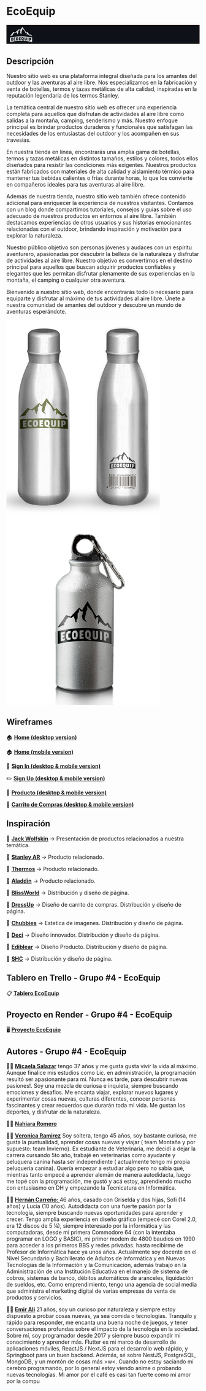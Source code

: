 # EcoEquip
![enter image description here](https://github.com/emirchus/grupo_4_ecoquip/blob/main/extrafiles/bannerreadme.jpg)

## Descripción

Nuestro sitio web es una plataforma integral diseñada para los amantes del outdoor y las aventuras al aire libre. Nos especializamos en la fabricación y venta de botellas, termos y tazas metálicas de alta calidad, inspiradas en la reputación legendaria de los termos Stanley.

La temática central de nuestro sitio web es ofrecer una experiencia completa para aquellos que disfrutan de actividades al aire libre como salidas a la montaña, camping, senderismo y más. Nuestro enfoque principal es brindar productos duraderos y funcionales que satisfagan las necesidades de los entusiastas del outdoor y los acompañen en sus travesías.

En nuestra tienda en línea, encontrarás una amplia gama de botellas, termos y tazas metálicas en distintos tamaños, estilos y colores, todos ellos diseñados para resistir las condiciones más exigentes. Nuestros productos están fabricados con materiales de alta calidad y aislamiento térmico para mantener tus bebidas calientes o frías durante horas, lo que los convierte en compañeros ideales para tus aventuras al aire libre.

Además de nuestra tienda, nuestro sitio web también ofrece contenido adicional para enriquecer la experiencia de nuestros visitantes. Contamos con un blog donde compartimos tutoriales, consejos y guías sobre el uso adecuado de nuestros productos en entornos al aire libre. También destacamos experiencias de otros usuarios y sus historias emocionantes relacionadas con el outdoor, brindando inspiración y motivación para explorar la naturaleza.

Nuestro público objetivo son personas jóvenes y audaces con un espíritu aventurero, apasionadas por descubrir la belleza de la naturaleza y disfrutar de actividades al aire libre. Nuestro objetivo es convertirnos en el destino principal para aquellos que buscan adquirir productos confiables y elegantes que les permitan disfrutar plenamente de sus experiencias en la montaña, el camping o cualquier otra aventura.

Bienvenido a nuestro sitio web, donde encontrarás todo lo necesario para equiparte y disfrutar al máximo de tus actividades al aire libre. Únete a nuestra comunidad de amantes del outdoor y descubre un mundo de aventuras esperándote.

![enter image description here](https://raw.githubusercontent.com/emirchus/grupo_4_ecoquip/main/extrafiles/botella%20eco%20copia.png)
![enter image description here](https://raw.githubusercontent.com/emirchus/grupo_4_ecoquip/main/extrafiles/botella_eco.png)


## Wireframes
🏠 <strong><a href="https://raw.githubusercontent.com/emirchus/grupo_4_ecoquip/main/wireframes/EcoEquip%20-%20Home%20Desktop.pdf">Home (desktop version)</a></strong>

🏠 <strong><a href="https://raw.githubusercontent.com/emirchus/grupo_4_ecoquip/main/wireframes/EcoEquip%20-%20Home%20Mobile.pdf">Home (mobile version)</a></strong>

🔑 <strong><a href="https://raw.githubusercontent.com/emirchus/grupo_4_ecoquip/main/wireframes/EcoEquip%20-%20Sign%20In%20Desktop%26Mobile.pdf">Sign In (desktop & mobile version)</a></strong>

✏️ <strong><a href="https://raw.githubusercontent.com/emirchus/grupo_4_ecoquip/main/wireframes/EcoEquip%20-%20Sign%20Up%20Desktop%26Mobile.pdf">Sign Up (desktop & mobile version)</a></strong>

🧴 <strong><a href="https://raw.githubusercontent.com/emirchus/grupo_4_ecoquip/main/wireframes/EcoEquip%20-%20Producto%20Desktop%26Mobile.pdf"> Producto (desktop & mobile version)</a></strong>

🛒 <strong><a href="https://raw.githubusercontent.com/emirchus/grupo_4_ecoquip/main/wireframes/EcoEquip%20-%20Carrito%20Desktop%26Mobile.pdf">Carrito de Compras (desktop & mobile version)</a></strong>

## Inspiración
🚀 <strong><a href="https://www.jack-wolfskin.com/">Jack Wolfskin</a></strong> → Presentación de productos relacionados a nuestra temática.

🚀 <strong><a href="https://www.stanley-pmi.com.ar/">Stanley AR</a></strong> → Producto relacionado.

🚀 <strong><a href="https://thermos.com/">Thermos</a></strong> → Producto relacionado.

🚀 <strong><a href="https://aladdin-sustain.com/">Aladdin</a></strong> → Producto relacionado.

🚀 <strong><a href="https://www.blissworld.com/">BlissWorld</a></strong> → Distribución y diseño de página.

🚀 <strong><a href="https://shopdressup.com/">DressUp</a></strong> → Diseño de carrito de compras.  Distribución y diseño de página.

🚀 <strong><a href="https://www.chubbiesshorts.com/">Chubbies</a></strong> → Estetica de imagenes.  Distribución y diseño de página.

🚀 <strong><a href="https://www.decibullz.com/ ">Deci</a></strong> → Diseño innovador. Distribución y diseño de página.

🚀 <strong><a href="https://www.ediblearrangements.com/">Ediblear</a></strong> → Diseño Producto.  Distribución y diseño de página.

🚀 <strong><a href="https://stayhomeclub.com/">SHC</a></strong> → Distribución y diseño de página.

## Tablero en Trello - Grupo #4 - EcoEquip
📋 <strong><a href="https://trello.com/invite/b/Scb6zxY8/ATTI7272b788f3fa90e9d488c6256f3a84252462C99D/ecoequip">Tablero EcoEquip</a></strong>

## Proyecto en Render - Grupo #4 - EcoEquip
🖥️ <strong><a href="https://ecoequip.onrender.com/">Proyecto EcoEquip</a></strong>

## Autores - Grupo #4 - EcoEquip
👩🏻 <strong><a href="https://github.com/micasalazar">Micaela Salazar</a></strong>
tengo 37 años y me gusta gusta vivir la vida al máximo. Aunque finalice mis estudios como Lic. en administración, la programación resultó ser apasionante para mi. Nunca es tarde, para descubrir nuevas pasiones!.
Soy una mezcla de curiosa e inquieta, siempre buscando emociones y desafios. Me encanta viajar, explorar nuevos lugares y experimentar cosas nuevas, culturas diferentes, conocer personas fascinantes y crear recuerdos que durarán toda mi vida. Me gustan los deportes, y disfrutar de la naturaleza.


👩🏻 <strong><a href="https://github.com/nahiararomero">Nahiara Romero</a></strong>

👩🏻 <strong><a href="https://github.com/RamirezVero">Veronica Ramirez</a></strong>
Soy soltera, tengo 45 años, soy bastante curiosa, me gusta la puntualidad, aprender cosas nuevas y viajar ( team Montaña y por supuesto: team Invierno). Ex estudiante de Veterinaria, me decidí a dejar la carrera cursando 5to año, trabajé en veterinarias como ayudante y peluquera canina hasta ser independiente ( actualmente tengo mi propia peluquería canina). Quería empezar a estudiar algo pero no sabía qué, mientras tanto empecé a aprender alemán de manera autodidacta, luego me topé con la programación, me gustó y acá estoy, aprendiendo mucho con entusiasmo en DH y empezando la Tecnicatura en Informática.

🧑🏻 <strong><a href="https://github.com/hernancarreno01">Hernán Carreño: </a></strong>
46 años, casado con Griselda y dos hijas, Sofi (14 años) y Lucia (10 años).   Autodidacta con una fuerte pasión por la tecnología, siempre buscando nuevas oportunidades para aprender y crecer.   Tengo amplia experiencia en diseño gráfico (empecé con Corel 2.0, era 12 discos de 5 ¼), siempre interesado por la informática y las computadoras, desde mi primera Commodore 64 (con la intentaba programar en LOGO y BASIC), mi primer modem de 4800 baudios en 1990 para acceder a los primeros BBS y redes privadas. hasta recibirme de Profesor de Informática hace ya unos años.   Actualmente soy docente en el Nivel Secundario y Bachillerato de Adultos de Informática y en Nuevas Tecnologías de la Información y la Comunicación, además trabajo en la Administración de una Institución Educativa en el manejo de sistema de cobros, sistemas de banco, débitos automáticos de aranceles, liquidación de sueldos, etc.  Como emprendimiento, tengo una agencia de social media que administra el marketing digital de varias empresas de venta de productos y servicios.

🧑🏻 <strong><a href="https://github.com/emirchus">Emir Ali</a></strong>
21 años, soy un curioso por naturaleza y siempre estoy dispuesto a probar cosas nuevas, ya sea comida o tecnologías. Tranquilo y rápido para responder, me encanta una buena noche de juegos, y tener conversaciones profundas sobre el impacto de la tecnología en la sociedad. Sobre mí, soy programador desde 2017 y siempre busco expandir mi conocimiento y aprender más. Flutter es mi marco de desarrollo de aplicaciones móviles, ReactJS / NextJS para el desarrollo web rápido, y Springboot para un buen backend. Además, sé sobre NestJS, PostgreSQL, MongoDB, y un montón de cosas más >w<. Cuando no estoy saciando mi cerebro programando, por lo general estoy viendo anime o probando nuevas tecnologías.
Mi amor por el café es casi tan fuerte como mi amor por la compu
